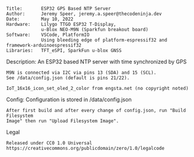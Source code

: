 
    Title:       ESP32 GPS Based NTP Server
    Author:      Jeremy Speer, jeremy.a.speer@thecodeninja.dev
    Date:        May 10, 2022
    Hardware:    Lilygo TTGO ESP32 T-Display,
                 u-Blox NEO-M9N (Sparkfun breakout board)
    Software:    VSCode, PlatformIO
                 Using bleeding edge of platform-espressif32 and framework-arduinoespressif32
    Libraries:   TFT_eSPI, SparkFun u-blox GNSS

Description: An ESP32 based NTP server with time synchronized by GPS

    M9N is connected via I2C via pins 13 (SDA) and 15 (SCL).
    See /data/config.json (default is pins 21/22).

    IoT_16x16_icon_set_oled_2_color from engsta.net (no copyright noted)

Config:      Configuration is stored in /data/config.json

    After first build and after every change of config.json, run "Build Filesystem
    Image" then run "Upload Filesystem Image".

Legal

    Released under CC0 1.0 Universal
    https://creativecommons.org/publicdomain/zero/1.0/legalcode
